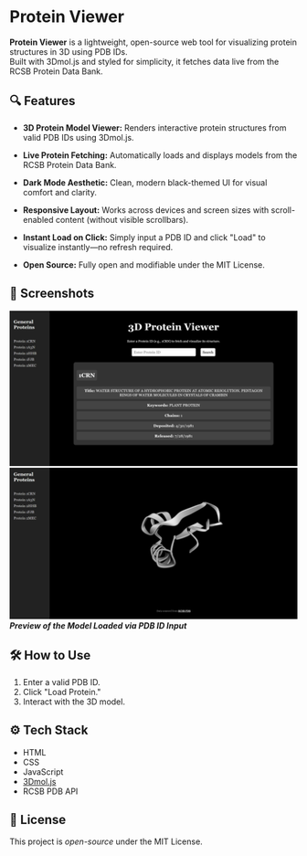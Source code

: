 # Protein Viewer

**Protein Viewer** is a lightweight, open-source web tool for visualizing protein structures in 3D using PDB IDs.  
Built with 3Dmol.js and styled for simplicity, it fetches data live from the RCSB Protein Data Bank.

## 🔍 Features
- **3D Protein Model Viewer:** Renders interactive protein structures from valid PDB IDs using 3Dmol.js.

- **Live Protein Fetching:** Automatically loads and displays models from the RCSB Protein Data Bank.

- **Dark Mode Aesthetic:** Clean, modern black-themed UI for visual comfort and clarity.

- **Responsive Layout:** Works across devices and screen sizes with scroll-enabled content (without visible scrollbars).

- **Instant Load on Click:** Simply input a PDB ID and click "Load" to visualize instantly—no refresh required.

- **Open Source:** Fully open and modifiable under the MIT License.

## 📸 Screenshots

![Screenshot 1](assets/Screenshot-1.png)  
![Screenshot 2](assets/Screenshot-2.png)  
***Preview of the Model Loaded via PDB ID Input***

## 🛠 How to Use
1. Enter a valid PDB ID.
2. Click "Load Protein."
3. Interact with the 3D model.

## ⚙️ Tech Stack
- HTML
- CSS
- JavaScript
- [3Dmol.js](https://3dmol.org/)
- RCSB PDB API

## 🪪 License
This project is *open-source* under the MIT License.
